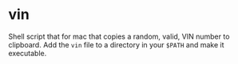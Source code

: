 # vin
Shell script that for mac that copies a random, valid, VIN number to clipboard.
Add the `vin` file to a directory in your `$PATH` and make it executable.
